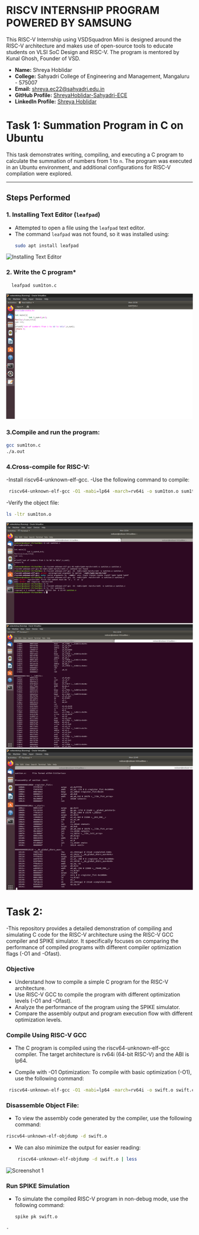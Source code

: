 # RISCV INTERNSHIP PROGRAM POWERED BY SAMSUNG 
This RISC-V Internship using VSDSquadron Mini is designed around the RISC-V architecture and makes use of open-source tools to educate students on VLSI SoC Design and RISC-V. The program is mentored by Kunal Ghosh, Founder of VSD.


- **Name:** Shreya Hoblidar 
- **College:** Sahyadri College of Engineering and Management, Mangaluru - 575007  
- **Email:** [shreya.ec22@sahyadri.edu.in](mailto:shreya.ec22@sahyadri.edu.in)  
- **GitHub Profile:** [ShreyaHoblidar-Sahyadri-ECE](https://github.com/ShreyaHoblidar-Sahyadri-ECE)  
- **LinkedIn Profile:** [Shreya Hoblidar](https://www.linkedin.com/in/shreyahoblidar/)

# Task 1: Summation Program in C on Ubuntu

This task demonstrates writing, compiling, and executing a C program to calculate the summation of numbers from 1 to `n`. The program was executed in an Ubuntu environment, and additional configurations for RISC-V compilation were explored.

---

## Steps Performed

### 1. **Installing Text Editor (`leafpad`)**
- Attempted to open a file using the `leafpad` text editor.
- The command `leafpad` was not found, so it was installed using:
  ```bash
  sudo apt install leafpad

![Installing Text Editor](https://github.com/ShreyaHoblidar-Sahyadri-ECE/ShreyaHoblidar/blob/6d8a613923f4dcdb28f42944381870f95b76b432/Task1/task%201.png)

### 2. **Write the C program***
```bash
  leafpad sum1ton.c
```
![C Program code](https://github.com/ShreyaHoblidar-Sahyadri-ECE/ShreyaHoblidar/blob/e49b71ae766534af43542706462726dfcff2fac5/Task1/task11.png)

### 3.Compile and run the program:
```bash
gcc sum1ton.c
./a.out
```
### 4.Cross-compile for RISC-V:
-Install riscv64-unknown-elf-gcc.
-Use the following command to compile:
```bash
 riscv64-unknown-elf-gcc -O1 -mabi=lp64 -march=rv64i -o sum1ton.o sum1ton.c
```
-Verify the object file:
```bash
ls -ltr sum1ton.o
```
![Screenshot 3](https://github.com/ShreyaHoblidar-Sahyadri-ECE/ShreyaHoblidar/blob/c575a7a47de52a4622779829d5055f15e6648b63/Task1/task01.png)
![Screenshot 4](https://github.com/ShreyaHoblidar-Sahyadri-ECE/ShreyaHoblidar/blob/95288b8154562f58a43bc94a63d45badede232e8/Task1/task111.png)
![Screenshot 5](https://github.com/ShreyaHoblidar-Sahyadri-ECE/ShreyaHoblidar/blob/7c449bece1095d4c13b83986f9fcd41a5d74fda1/Task1/task1111.png)

# Task 2:
-This repository provides a detailed demonstration of compiling and simulating C code for the RISC-V architecture using the RISC-V GCC compiler and SPIKE simulator. It specifically focuses on comparing the performance of compiled programs with different compiler optimization flags (-O1 and -Ofast).

### Objective
- Understand how to compile a simple C program for the RISC-V architecture.
- Use RISC-V GCC to compile the program with different optimization levels (-O1 and -Ofast).
- Analyze the performance of the program using the SPIKE simulator.
- Compare the assembly output and program execution flow with different optimization levels.

###  Compile Using RISC-V GCC
- The C program is compiled using the riscv64-unknown-elf-gcc compiler. The target architecture is rv64i (64-bit RISC-V) and the ABI is lp64.

- Compile with -O1 Optimization:
To compile with basic optimization (-O1), use the following command:
```bash
 riscv64-unknown-elf-gcc -O1 -mabi=lp64 -march=rv64i -o swift.o swift.c
```
### Disassemble Object File:
- To view the assembly code generated by the compiler, use the following command:
 ```bash
riscv64-unknown-elf-objdump -d swift.o
```
- We can also minimize the output for easier reading:
  ```bash
   riscv64-unknown-elf-objdump -d swift.o | less

![Screenshot 1](https://github.com/ShreyaHoblidar-Sahyadri-ECE/ShreyaHoblidar/blob/675ffc0eaa81ebd3ee3de85fb6412c27552b5dcf/Task2/1.jpg)

### Run SPIKE Simulation
- To simulate the compiled RISC-V program in non-debug mode, use the following command:
  ```bash
  spike pk swift.o
```
- 










